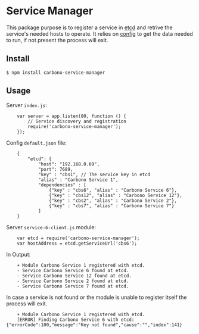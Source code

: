 # Service Manager

This package purpose is to register a service in 
[etcd](https://github.com/coreos/etcd) and retrive the service's needed hosts 
to operate. It relies on [config](https://www.npmjs.com/package/config) to get the data needed to run, if not 
present the process will exit.

## Install

    $ npm install carbono-service-manager

## Usage

Server `index.js`:
```
	var server = app.listen(80, function () {
    	// Service discovery and registration
    	require('carbono-service-manager');
	});
```

Config `default.json` file:
```
	{
	    "etcd": {
			"host": "192.168.0.69",
			"port": 7689,
			"key" : "cbs1", // The service key in etcd
			"alias" : "Carbono Service 1",
			"dependencies" : [
				{"key" : "cbs6", "alias" : "Carbono Service 6"},
				{"key" : "cbs12", "alias" : "Carbono Service 12"},
				{"key" : "cbs2", "alias" : "Carbono Service 2"},
				{"key" : "cbs7", "alias" : "Carbono Service 7"}
			]
    }
```

Server `service-6-client.js` module:
```
    var etcd = require('carbono-service-manager');
	var hostAddress = etcd.getServiceUrl('cbs6');
```

In Output:
```
	+ Module Carbono Service 1 registered with etcd.
	- Service Carbono Service 6 found at etcd.
	- Service Carbono Service 12 found at etcd.
	- Service Carbono Service 2 found at etcd.
	- Service Carbono Service 7 found at etcd.
```

In case a service is not found or the module is unable to register itself the process will exit.

```
	+ Module Carbono Service 1 registered with etcd.
	[ERROR] Finding Carbono Service 6 with etcd: {"errorCode":100,"message":"Key not found","cause":"","index":141}
```